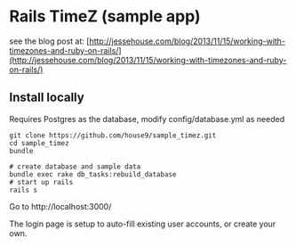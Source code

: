 # Rails TimeZ (sample app)

see the blog post at: [http://jessehouse.com/blog/2013/11/15/working-with-timezones-and-ruby-on-rails/](http://jessehouse.com/blog/2013/11/15/working-with-timezones-and-ruby-on-rails/)

## Install locally

Requires Postgres as the database, modify config/database.yml as needed

```
git clone https://github.com/house9/sample_timez.git
cd sample_timez
bundle

# create database and sample data
bundle exec rake db_tasks:rebuild_database
# start up rails
rails s
```

Go to http://localhost:3000/

The login page is setup to auto-fill existing user accounts, or create your own.



